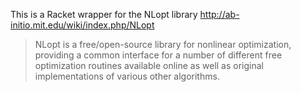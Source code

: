 This is a Racket wrapper for the NLopt library
http://ab-initio.mit.edu/wiki/index.php/NLopt

> NLopt is a free/open-source library for nonlinear optimization,
> providing a common interface for a number of different free
> optimization routines available online as well as original
> implementations of various other algorithms.

